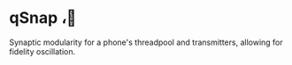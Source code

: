 # qSnap ،‌🪩
Synaptic modularity for a phone's threadpool and transmitters, allowing for fidelity oscillation.
